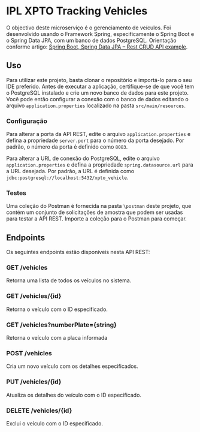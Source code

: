 # IPL XPTO Tracking Vehicles

O objectivo deste microserviço é o gerenciamento de veículos. 
Foi desenvolvido usando o Framework Spring, especificamente o Spring Boot e o Spring Data JPA, com um banco de dados PostgreSQL.
Orientação conforme artigo: [Spring Boot, Spring Data JPA – Rest CRUD API example](https://www.bezkoder.com/spring-boot-jpa-crud-rest-api/).

## Uso

Para utilizar este projeto, basta clonar o repositório e importá-lo para o seu IDE preferido. Antes de executar a aplicação, certifique-se de que você tem o PostgreSQL instalado e crie um novo banco de dados para este projeto. Você pode então configurar a conexão com o banco de dados editando o arquivo `application.properties` localizado na pasta `src/main/resources`.

### Configuração

Para alterar a porta da API REST, edite o arquivo `application.properties` e defina a propriedade `server.port` para o número da porta desejado. Por padrão, o número da porta é definido como `8083`.

Para alterar a URL de conexão do PostgreSQL, edite o arquivo `application.properties` e defina a propriedade `spring.datasource.url` para a URL desejada. Por padrão, a URL é definida como `jdbc:postgresql://localhost:5432/xpto_vehicle`.

### Testes

Uma coleção do Postman é fornecida na pasta `\postman` deste projeto, que contém um conjunto de solicitações de amostra que podem ser usadas para testar a API REST. Importe a coleção para o Postman para começar.

## Endpoints

Os seguintes endpoints estão disponíveis nesta API REST:

### GET /vehicles

Retorna uma lista de todos os veículos no sistema.

### GET /vehicles/{id}

Retorna o veículo com o ID especificado.

### GET /vehicles?numberPlate={string}

Retorna o veículo com a placa informada

### POST /vehicles

Cria um novo veículo com os detalhes especificados.

### PUT /vehicles/{id}

Atualiza os detalhes do veículo com o ID especificado.

### DELETE /vehicles/{id}

Exclui o veículo com o ID especificado.
